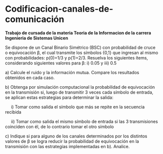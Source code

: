 # Codificacion-canales-de-comunicación
**Trabajo de cursada de la materia Teoria de la Informacion de la carrera Ingenieria de Sistemas Unicen**

Se dispone de un Canal Binario Simétrico (BSC) con probabilidad de cruce o equivocación β, el cual
transmite los símbolos {0,1} que ingresan al mismo con probabilidades: p(0)=1/3 y p(1)=2/3.
Resuelva los siguientes ítems, considerando siguientes valores para β: i) 0.05 y iii) 0.5

a) Calcule el ruido y la información mutua. Compare los resultados obtenidos en cada caso.

b) Obtenga por simulación computacional la probabilidad de equivocación en la transmisión si, luego de
transmitir 3 veces cada símbolo de entrada, se aplican estas estrategias para determinar la salida:

&nbsp;&nbsp;&nbsp;&nbsp;&nbsp;i) Tomar como salida el símbolo que más se repite en la secuencia recibida
  
&nbsp;&nbsp;&nbsp;&nbsp;&nbsp;ii) Tomar como salida el mismo símbolo de entrada si las 3 transmisiones coinciden con él, de lo
contrario tomar el otro símbolo

c) Indique si para alguno de los canales determinados por los distintos valores de β se logra reducir la
probabilidad de equivocación en la transmisión con las estrategias implementadas en b). Analice.
